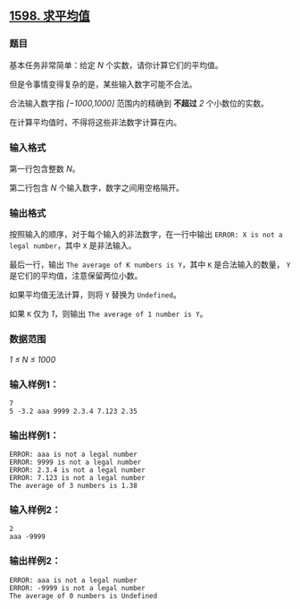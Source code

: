 ## [1598. 求平均值](https://www.acwing.com/problem/content/1600/)

### 题目

基本任务非常简单：给定 *N* 个实数，请你计算它们的平均值。

但是令事情变得复杂的是，某些输入数字可能不合法。

合法输入数字指 *[−1000,1000]* 范围内的精确到 **不超过** *2* 个小数位的实数。

在计算平均值时，不得将这些非法数字计算在内。

### 输入格式

第一行包含整数 *N*。

第二行包含 *N* 个输入数字，数字之间用空格隔开。

### 输出格式

按照输入的顺序，对于每个输入的非法数字，在一行中输出 `ERROR: X is not a legal number`，其中 `X` 是非法输入。

最后一行，输出 `The average of K numbers is Y`，其中 `K` 是合法输入的数量， `Y` 是它们的平均值，注意保留两位小数。

如果平均值无法计算，则将 `Y` 替换为 `Undefined`。

如果 `K` 仅为 *1*，则输出 `The average of 1 number is Y`。

### 数据范围

*1 ≤ N ≤ 1000*

### 输入样例1：

```
7
5 -3.2 aaa 9999 2.3.4 7.123 2.35
```

### 输出样例1：

```
ERROR: aaa is not a legal number
ERROR: 9999 is not a legal number
ERROR: 2.3.4 is not a legal number
ERROR: 7.123 is not a legal number
The average of 3 numbers is 1.38
```

### 输入样例2：

```
2
aaa -9999
```

### 输出样例2：

```
ERROR: aaa is not a legal number
ERROR: -9999 is not a legal number
The average of 0 numbers is Undefined
```
